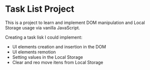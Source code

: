 # Task List Project

This is a project to learn and implement DOM manipulation and Local Storage usage via vanilla JavaScript.

Creating a task lisk I could implement:

* UI elements creation and insertion in the DOM
* UI elements remotion
* Setting values in the Local Storage
* Clear and reo
move itens from Local Storage